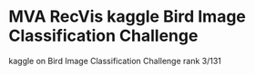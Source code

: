 # MVA RecVis kaggle Bird Image Classification Challenge
 kaggle on Bird Image Classification Challenge rank 3/131
